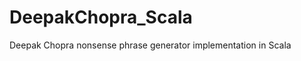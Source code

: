DeepakChopra_Scala
==================

Deepak Chopra nonsense phrase generator implementation in Scala
